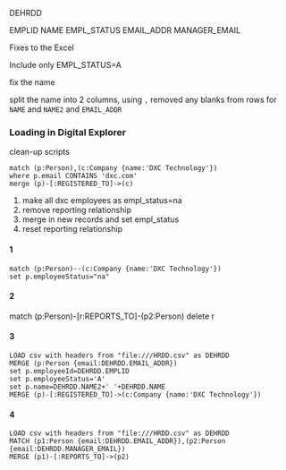 DEHRDD


EMPLID
NAME
EMPL_STATUS
EMAIL_ADDR
MANAGER_EMAIL


Fixes to the Excel

Include only EMPL_STATUS=A

fix the name

split the name into 2 columns, using `,`
removed any blanks from rows for `NAME` and `NAME2` and `EMAIL_ADDR`


### Loading in Digital Explorer

clean-up scripts

~~~
match (p:Person),(c:Company {name:'DXC Technology'})
where p.email CONTAINS 'dxc.com'
merge (p)-[:REGISTERED_TO]->(c)
~~~


1. make all dxc employees as empl_status=na
2. remove reporting relationship
3. merge in new records and set empl_status
4. reset reporting relationship


#### 1
~~~ 
match (p:Person)--(c:Company {name:'DXC Technology'})
set p.employeeStatus="na"
~~~

#### 2
match (p:Person)-[r:REPORTS_TO]-(p2:Person) delete r


#### 3

~~~
LOAD csv with headers from "file:///HRDD.csv" as DEHRDD
MERGE (p:Person {email:DEHRDD.EMAIL_ADDR})
set p.employeeId=DEHRDD.EMPLID
set p.employeeStatus='A' 
set p.name=DEHRDD.NAME2+' '+DEHRDD.NAME
MERGE (p)-[:REGISTERED_TO]->(c:Company {name:'DXC Technology'})
~~~



#### 4

~~~
LOAD csv with headers from "file:///HRDD.csv" as DEHRDD
MATCH (p1:Person {email:DEHRDD.EMAIL_ADDR}),(p2:Person {email:DEHRDD.MANAGER_EMAIL})
MERGE (p1)-[:REPORTS_TO]->(p2)
~~~